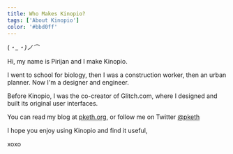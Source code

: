 ```yaml
---
title: Who Makes Kinopio?
tags: ['About Kinopio']
color: '#bbd0ff'
---
```


(*・_・)ノ⌒*

Hi, my name is Pirijan and I make Kinopio.

I went to school for biology, then I was a construction worker, then an urban planner. Now I'm a designer and engineer.

Before Kinopio, I was the co-creator of Glitch.com, where I designed and built its original user interfaces.

You can read my blog at [pketh.org](http://pketh.org), or follow me on Twitter [@pketh](http://twitter.com/pketh)

I hope you enjoy using Kinopio and find it useful,

xoxo